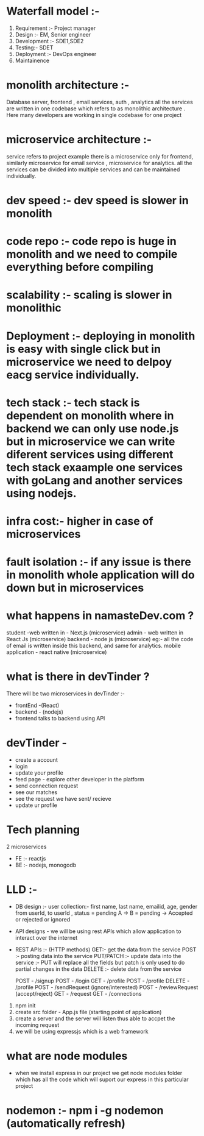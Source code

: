 # Waterfall model :-
1) Requirement :- Project manager
2) Design :- EM, Senior engineer
3) Development :- SDE1,SDE2
4) Testing:- SDET
5) Deployment :- DevOps engineer
6) Maintainence

# monolith architecture :- 
Database server, frontend , email services, auth , analytics all the services are written in one codebase which refers to as monolithic architecture . Here many developers are working in single codebase for one project

# microservice architecture :- 
service refers to project example there is a microservice only for frontend, similarly microservice for email service , microservice for analytics. all the services can be divided into multiple services and can be maintained individually.

# dev speed :- dev speed is slower in monolith
# code repo :- code repo is huge in monolith and we need to compile everything before compiling
# scalability :- scaling is slower in monolithic
# Deployment :- deploying in monolith is easy with single click but in microservice we need to delpoy eacg service individually.
# tech stack :- tech stack is dependent on monolith where in backend we can only use node.js but in microservice we can write diferent services using different tech stack exaample one services with goLang and another services using nodejs.

# infra cost:- higher in case of microservices
# fault isolation :- if any issue is there in monolith whole application will do down but in microservices

# what happens in namasteDev.com ?
student -web written in - Next.js (microservice)
admin - web written in React Js (microservice)
backend - node js (microservice) eg:- all the code of email is written inside this backend, and same for analytics.
mobile application - react native (microservice)

# what is there in devTinder ?
There will be two microservices in devTinder :- 
- frontEnd -(React)
- backend - (nodejs)
- frontend talks to backend using API

# devTinder -
- create a account
- login
- update your profile
- feed page - explore other developer in the platform
- send connection request
- see our matches
- see the request we have sent/ recieve
- update ur profile

# Tech planning
2 microservices
- FE :- reactjs
- BE :- nodejs, monogodb

# LLD :-
- DB design :- user collection:- first name, last name, emailid, age, gender
 from userId, to userId , status = pending
A -> B = pending -> Accepted or rejected or ignored
- API designs - we will be using rest APIs which allow application to interact over the internet
- REST APIs :- (HTTP methods)
   GET:- get the data from the service
   POST :- posting data into the service
   PUT/PATCH :- update data into the service :- PUT will replace all the fields but patch is only used to do partial changes in the data
   DELETE :- delete data from the service 
   
   POST - /signup
   POST - /login
   GET - /profile
   POST - /profile
   DELETE - /profile
   POST - /sendRequest (ignore/interested)
   POST - /reviewRequest (accept/reject)
   GET - /request
   GET - /connections

1) npm init
2) create src folder - App.js file (starting point of application)
3) create a server and the server will listen thus able to accpet the incoming request 
4) we will be using expressjs which is a web framework

# what are node modules 
- when we install express in our project we get node modules folder which has all the code which will suport our express in this particular project

# nodemon :- npm i -g nodemon (automatically refresh)